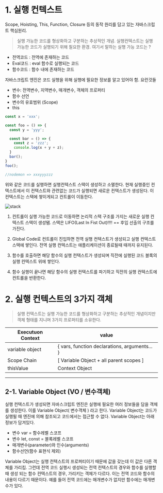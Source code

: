 # 1. 실행 컨텍스트 

  Scope, Hoisting, This, Function, Closure 등의 동작 원리를 담고 있는 자바스크립트 핵심원리. 

  > 실행 가능한 코드를 형상화하고 구분하는 추상적인 개념. 실행컨텍스트는 실행 가능한 코드가 실행되기 위해 필요한 환경.
  여기서 말하는 실행 가능 코드는 ? 

  - 전역코드 : 전역에 존재하는 코드
  - Eval코드 : eval 함수로 실행되는 코드
  - 함수코드 : 함수 내에 존재하는 코드 

  자바스크립트 엔진은 코드 실행을 위해 실행에 필요한 정보를 알고 있어야 함. 
   요런것들 

   - 변수: 전역변수, 지역변수, 매개변수, 객체의 프로퍼티
   - 함수 선언
   - 변수의 유효범위 (Scope)
   - this 

  ```js
  const x = 'xxx';

  const foo = () => {
    const y = 'yyy';

    const bar = () => {
      const z = 'zzz'; 
      console.log(x + y + z);
    }
    bar();
  }
  foo();

  //nodemon => xxxyyyzzz
  ```
  위와 같은 코드를 실행하면 실행컨텍스트 스택이 생성하고 소멸한다. 현재 실행중인 컨텍스트에서 이 컨텍스트와 관련없는 코드가 실행되면 새로운 컨텍스트가 생성된다. 이 컨텍스트는 스택에 쌓이게되고 컨트롤이 이동한다. 
  
  ![stack](https://poiemaweb.com/img/ec_1.png)

  1. 컨트롤이 실행 가능한 코드로 이동하면 논리적 스택 구조를 가지는 새로운 실행 컨텍스트 스택이 생성됌. 스택은 LIFO(Last In Fist Out)!!!!
    == 후입 선출의 구조를 가진다.

  2. Global Code로 컨트롤이 진입하면 전역 실행 컨텍스트가 생성되고 실행 컨텍스트 스택에 쌓인다. 
   전역 실행 컨텍스트는 애플리케이션이 종료될때 때까지 유지된다.

  3. 함수를 호출하면 해당 함수의 실행 컨텍스트가 생성되며 직전에 실행된 코드 블록의 실행 컨텍스트 위에 쌓인다. 

  4. 함수 실행이 끝나면 해당 함수의 실행 컨텍스트를 파기하고 직전의 실행 컨텍스트에 컨트롤을 반환한다.

# 2. 실행 컨텍스트의 3가지 객체 
  > 실행 컨텍스트는 실행 가능한 코드를 형상화하고 구분하는 추상적인 개념이지만 객체 형태를 지니며 3가지 프로퍼티를 소유한다.

  |Executuon Context|value
  |--|--|
  |variable object|{ vars, function declarations, arguments... }|
  |Scope Chain| [ Variable Object + all parent scopes ]
  |thisValue| Context Object|
___

## 2-1. Variable Object (VO / 변수객체)

  실행 컨텍스트가 생성되면 자바스크립트 엔진은 실행에 필요한 여러 정보들을 담을 객체를 생성한다. 이를 Variable Object( 변수객체 ) 라고 한다. Variable Object는 코드가 실행될 때 엔진에 의해 참조되고 코드에서는 접근할 수 없다.
    Variable Object는 아래 정보가 담겨있다.

  - 변수 var = 함수레벨 스코프 
  - 변수 let, const = 블록레벨 스코프
  - 매개변수(parameter)와 인수(arguments)
  - 함수선언(함수 표현식 제외)

  Variable Object는 실행 컨텍스트의 프로퍼티이기 때문에 값을 갖는데 이 값은 다른 객체를 가리킴.
   그런데 전역 코드 실행시 생성되는 전역 컨텍스트의 경우와 함수를 실행할 때 생성 되는 함수 컨텍스트의 경우, 가리키는 객체가 다르다.
    이는 전역 코드와 함수의 내용이 다르기 때문이다. 예를 들어 전역 코드에는 매개변수가 없지만 함수에는 매개변수가 있다. 

    


  